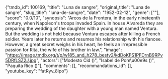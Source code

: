 {"tmdb_id": 100169, "title": "Luna de sangre", "original_title": "Luna de sangre", "slug_title": "luna-de-sangre", "date": "1952-02-12", "genre": [""], "score": "0.0/10", "synopsis": "Arcos de la Frontera, in the early nineteenth century, when Napoleon's troops invaded Spain. In house Alvareda they are preparing the wedding of the daughter with a young man named Ventura. But the wedding is not held because Ventura escapes after killing a French soldier. Years later he returns and resumes his relationship with his fiancee. However, a great secret weighs in his heart, he feels an irrepressible passion for Rita, the wife of his brother in law.", "image": "https://image.tmdb.org/t/p/w185_and_h278_bestv2/kdDoKFS1PFDrnB9RPv5DRfLSZ2J.jpg", "actors": ["Modesto Cid ()", "Isabel de Pom\u00e9s ()", "Paquita Rico ()"], "comments": [], "recommandations_id": [], "youtube_key": "fatRyv_8ipo"}